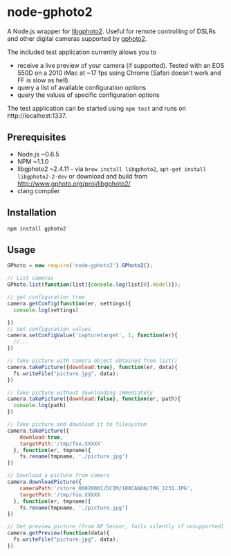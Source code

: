 # node-gphoto2
A Node.js wrapper for [libgphoto2](http://www.gphoto.org). Useful for remote controlling of DSLRs and other digital cameras supported by [gphoto2](http://www.gphoto.org).


The included test application currently allows you to

* receive a live preview of your camera (if supported). Tested with an EOS 550D on a 2010 iMac at ~17 fps using Chrome (Safari doesn't work and FF is slow as hell).
* query a list of available configuration options
* query the values of specific configuration options

The test application can be started using ``npm test`` and runs on http://localhost:1337.

## Prerequisites
* Node.js ~0.6.5
* NPM ~1.1.0
* libgphoto2 ~2.4.11 - via ``brew install libgphoto2``, ``apt-get install libgphoto2-2-dev`` or download and build from http://www.gphoto.org/proj/libgphoto2/
* clang compiler

## Installation
    npm install gphoto2

## Usage
```javascript
GPhoto = new require('node-gphoto2').GPhoto2();

// List cameras
GPhoto.list(function(list){console.log(list[0].model)});

// get configuration tree
camera.getConfig(function(er, settings){
  console.log(settings) 

})
// Set configuration values
camera.setConfigValue('capturetarget', 1, function(er){
  //...  
})

// Take picture with camera object obtained from list()
camera.takePicture({download:true}, function(er, data){
  fs.writeFile("picture.jpg", data);
})

// Take picture without downloading immediately
camera.takePicture({download:false}, function(er, path){
  console.log(path)
})

// Take picture and download it to filesystem
camera.takePicture({
    download:true, 
    targetPath:'/tmp/foo.XXXXX'
  }, function(er, tmpname){
    fs.rename(tmpname, './picture.jpg')
})

// Download a picture from camera
camera.downloadPicture({
    cameraPath:'/store_00020001/DCIM/100CANON/IMG_1231.JPG', 
    targetPath:'/tmp/foo.XXXXX
  }, function(er, tmpname){
    fs.rename(tmpname, './picture.jpg')
})

// Get preview picture (from AF Sensor, fails silently if unsupported)
camera.getPreview(function(data){
  fs.writeFile("picture.jpg", data);
})
```